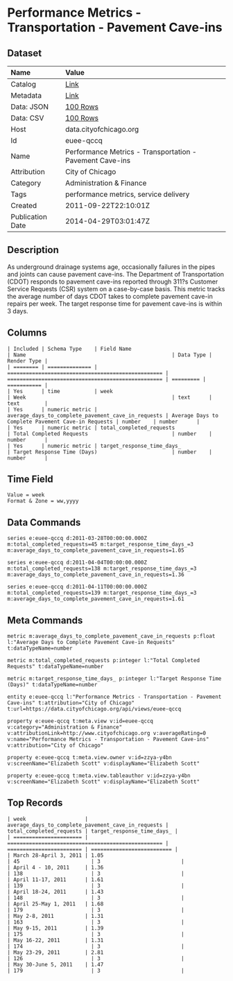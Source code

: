 # Performance Metrics - Transportation - Pavement Cave-ins

## Dataset

| Name | Value |
| :--- | :---- |
| Catalog | [Link](https://catalog.data.gov/dataset/performance-metrics-transportation-pavement-cave-ins-a4f5b) |
| Metadata | [Link](https://data.cityofchicago.org/api/views/euee-qccq) |
| Data: JSON | [100 Rows](https://data.cityofchicago.org/api/views/euee-qccq/rows.json?max_rows=100) |
| Data: CSV | [100 Rows](https://data.cityofchicago.org/api/views/euee-qccq/rows.csv?max_rows=100) |
| Host | data.cityofchicago.org |
| Id | euee-qccq |
| Name | Performance Metrics - Transportation - Pavement Cave-ins |
| Attribution | City of Chicago |
| Category | Administration & Finance |
| Tags | performance metrics, service delivery |
| Created | 2011-09-22T22:10:01Z |
| Publication Date | 2014-04-29T03:01:47Z |

## Description

As underground drainage systems age, occasionally failures in the pipes and joints can cause pavement cave-ins.  The Department of Transportation (CDOT) responds to pavement cave-ins reported through 311?s Customer Service Requests (CSR) system on a case-by-case basis.  This metric tracks the average number of days CDOT takes to complete pavement cave-in repairs per week.  The target response time for pavement cave-ins is within 3 days.

## Columns

```ls
| Included | Schema Type    | Field Name                                         | Name                                               | Data Type | Render Type |
| ======== | ============== | ================================================== | ================================================== | ========= | =========== |
| Yes      | time           | week                                               | Week                                               | text      | text        |
| Yes      | numeric metric | average_days_to_complete_pavement_cave_in_requests | Average Days to Complete Pavement Cave-in Requests | number    | number      |
| Yes      | numeric metric | total_completed_requests                           | Total Completed Requests                           | number    | number      |
| Yes      | numeric metric | target_response_time_days_                         | Target Response Time (Days)                        | number    | number      |
```

## Time Field

```ls
Value = week
Format & Zone = ww,yyyy
```

## Data Commands

```ls
series e:euee-qccq d:2011-03-28T00:00:00.000Z m:total_completed_requests=45 m:target_response_time_days_=3 m:average_days_to_complete_pavement_cave_in_requests=1.05

series e:euee-qccq d:2011-04-04T00:00:00.000Z m:total_completed_requests=138 m:target_response_time_days_=3 m:average_days_to_complete_pavement_cave_in_requests=1.36

series e:euee-qccq d:2011-04-11T00:00:00.000Z m:total_completed_requests=139 m:target_response_time_days_=3 m:average_days_to_complete_pavement_cave_in_requests=1.61
```

## Meta Commands

```ls
metric m:average_days_to_complete_pavement_cave_in_requests p:float l:"Average Days to Complete Pavement Cave-in Requests" t:dataTypeName=number

metric m:total_completed_requests p:integer l:"Total Completed Requests" t:dataTypeName=number

metric m:target_response_time_days_ p:integer l:"Target Response Time (Days)" t:dataTypeName=number

entity e:euee-qccq l:"Performance Metrics - Transportation - Pavement Cave-ins" t:attribution="City of Chicago" t:url=https://data.cityofchicago.org/api/views/euee-qccq

property e:euee-qccq t:meta.view v:id=euee-qccq v:category="Administration & Finance" v:attributionLink=http://www.cityofchicago.org v:averageRating=0 v:name="Performance Metrics - Transportation - Pavement Cave-ins" v:attribution="City of Chicago"

property e:euee-qccq t:meta.view.owner v:id=zzya-y4bn v:screenName="Elizabeth Scott" v:displayName="Elizabeth Scott"

property e:euee-qccq t:meta.view.tableauthor v:id=zzya-y4bn v:screenName="Elizabeth Scott" v:displayName="Elizabeth Scott"
```

## Top Records

```ls
| week                   | average_days_to_complete_pavement_cave_in_requests | total_completed_requests | target_response_time_days_ | 
| ====================== | ================================================== | ======================== | ========================== | 
| March 28-April 3, 2011 | 1.05                                               | 45                       | 3                          | 
| April 4 - 10, 2011     | 1.36                                               | 138                      | 3                          | 
| April 11-17, 2011      | 1.61                                               | 139                      | 3                          | 
| April 18-24, 2011      | 1.43                                               | 148                      | 3                          | 
| April 25-May 1, 2011   | 1.68                                               | 179                      | 3                          | 
| May 2-8, 2011          | 1.31                                               | 163                      | 3                          | 
| May 9-15, 2011         | 1.39                                               | 175                      | 3                          | 
| May 16-22, 2011        | 1.31                                               | 174                      | 3                          | 
| May 23-29, 2011        | 2.81                                               | 126                      | 3                          | 
| May 30-June 5, 2011    | 1.47                                               | 179                      | 3                          | 
```